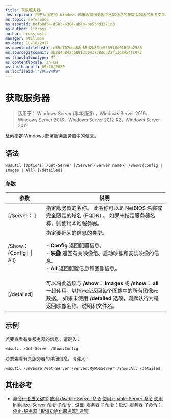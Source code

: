 ```yaml
---
title: 获取服务器
description: 用于从指定的 Windows 部署服务服务器中检索信息的获取服务器的参考文章。
ms.topic: reference
ms.assetid: bef60db4-d58d-4304-ab4b-be53dd3271c3
ms.author: lizross
author: eross-msft
manager: mtillman
ms.date: 10/16/2017
ms.openlocfilehash: fe55e707dda58e65d2b86fe553910d010f8b2586
ms.sourcegitcommit: db2d46842c68813d043738d6523f13d8454fc972
ms.translationtype: MT
ms.contentlocale: zh-CN
ms.lasthandoff: 09/10/2020
ms.locfileid: "89628499"
---
```

# <a name="get-server"></a>获取服务器

> 适用于： Windows Server (半年通道) ，Windows Server 2019，Windows Server 2016，Windows Server 2012 R2，Windows Server 2012

检索指定 Windows 部署服务服务器中的信息。

## <a name="syntax"></a>语法
```
wdsutil [Options] /Get-Server [/Server:<Server name>] /Show:{Config | Images | All} [/detailed]
```
### <a name="parameters"></a>参数
|参数|说明|
|-------|--------|
|[/Server： <Server name> ]|指定服务器的名称。 此名称可以是 NetBIOS 名称或完全限定的域名 (FQDN) 。 如果未指定服务器名称，则使用本地服务器。|
|/Show： {Config &#124; &#124; All）|指定要返回的信息的类型。<p>-   **Config** 返回配置信息。<br />-   **映像** 返回有关映像组、启动映像和安装映像的信息。<br />-   **All** 返回配置信息和图像信息。|
|[/detailed]|可以将此选项与 **/show： Images** 或 **/show： all** 一起使用，以指示应返回每个图像中的所有图像元数据。 如果未使用 **/detailed** 选项，则默认行为是返回映像名称、说明和文件名。|
## <a name="examples"></a>示例
若要查看有关服务器的信息，请键入：
```
wdsutil /Get-Server /Show:Config
```
若要查看有关服务器的详细信息，请键入：
```
wdsutil /verbose /Get-Server /Server:MyWDSServer /Show:All /detailed
```
## <a name="additional-references"></a>其他参考
- [命令行语法关键字](command-line-syntax-key.md) 
[使用 disable-Server 命令](using-the-disable-server-command.md) 
[使用 enable-Server 命令](using-the-enable-server-command.md) 
[使用 Initialize-Server 命令](using-the-initialize-server-command.md) 
[子命令：设置-服务器](subcommand-set-server.md) 
[子命令：启动-服务器](subcommand-start-server.md) 
[子命令：停止-服务器](subcommand-stop-server.md) 
["取消初始化服务器" 选项](the-uninitialize-server-option.md)
